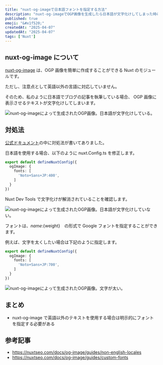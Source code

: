 ```yaml
---
title: "nuxt-og-imageで日本語フォントを指定する方法"
description: "nuxt-og-imageでOGP画像を生成したら日本語が文字化けしてしまった時の対処法を備忘録として残す。"
published: true
emoji: "&#x1f520;"
createdAt: "2025-04-07"
updatedAt: "2025-04-07"
tags: ['Nuxt']
---
```


## nuxt-og-image について

[nuxt-og-image](https://nuxtseo.com/docs/og-image/getting-started/introduction) は、OGP 画像を簡単に作成することができる Nuxt のモジュールです。

ただし、注意点として英語以外の言語に対応していません。

そのため、私のように日本語でブログの記事を執筆している場合、 OGP 画像に表示させるテキストが文字化けしてしまいます。

![nuxt-og-imageによって生成されたOGP画像。日本語が文字化けしている。](/images/content/nuxt-og-image-as-is.png)

## 対処法

[公式ドキュメント](https://nuxtseo.com/docs/og-image/guides/non-english-locales)の中に対処法が書いてありました。

日本語を使用する場合、以下のように nuxt.Config.ts を修正します。

```ts
export default defineNuxtConfig({
  ogImage: {
    fonts: [
      'Noto+Sans+JP:400',
    ]
  }
})
```

Nuxt Dev Tools で文字化けが解消されていることを確認します。

![nuxt-og-imageによって生成されたOGP画像。日本語が文字化けしていない。](/images/content/nuxt-og-image-to-be.png)

フォントは、${name}:${weight}　の形式で Google フォントを指定することができます。

例えば、文字を太くしたい場合は下記のように指定します。

```ts
export default defineNuxtConfig({
  ogImage: {
    fonts: [
      'Noto+Sans+JP:700', 
    ]
  }
})
```

![nuxt-og-imageによって生成されたOGP画像。文字が太い。](/images/content/nuxt-og-image-font-weight.png)

## まとめ

- nuxt-og-image で英語以外のテキストを使用する場合は明示的にフォントを指定する必要がある

## 参考記事

- https://nuxtseo.com/docs/og-image/guides/non-english-locales
- https://nuxtseo.com/docs/og-image/guides/custom-fonts
